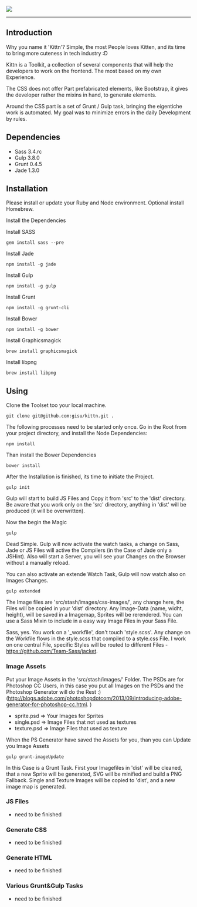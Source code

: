 ![](https://cloud.githubusercontent.com/assets/442468/3564677/85e7f014-0a93-11e4-93b7-95137d7cf008.png)

----

## Introduction

Why you name it 'Kittn'? Simple, the most People loves Kitten, and its time to bring more cuteness in tech industry :D

Kittn is a Toolkit, a collection of several components that will help the developers to work on the frontend. The most based on my own Experience.

The CSS does not offer Part prefabricated elements, like Bootstrap, it gives the developer rather the mixins in hand, to generate elements.

Around the CSS part is a set of Grunt / Gulp task, bringing the eigentiche work is automated. My goal was to minimize errors in the daily Development by rules.

## Dependencies

- Sass 3.4.rc
- Gulp 3.8.0
- Grunt 0.4.5
- Jade 1.3.0


## Installation

Please install or update your Ruby and Node environment. Optional install Homebrew.

Install the Dependencies

Install SASS
```shell
gem install sass --pre
```

Install Jade
```shell
npm install -g jade
```

Install Gulp
```shell
npm install -g gulp
```

Install Grunt
```shell
npm install -g grunt-cli
```

Install Bower
```shell
npm install -g bower
```

Install Graphicsmagick
```shell
brew install graphicsmagick
```

Install libpng
```shell
brew install libpng
```

## Using
Clone the Toolset too your local machine.
```shell
git clone git@github.com:gisu/kittn.git .
```

The following processes need to be started only once. Go in the Root from your project directory, and install the Node Dependencies:

```shell
npm install
```

Than install the Bower Dependencies
```shell
bower install
```

After the Installation is finished, its time to initiate the Project.

```shell
gulp init
```

Gulp will start to build JS Files and Copy it from 'src' to the 'dist' directory. Be aware that you work only on the 'src' directory, anything in 'dist' will be produced (it will be overwritten).

Now the begin the Magic

```shell
gulp
```

Dead Simple. Gulp will now activate the watch tasks, a change on Sass, Jade or JS Files will active the Compilers (in the Case of Jade only a JSHint). Also will start a Server, you will see your Changes on the Browser without a manually reload.

You can also activate an extende Watch Task, Gulp will now watch also on Images Changes.

```shell
gulp extended
```

The Image files are 'src/stash/images/css-images/', any change here, the Files will be copied in your 'dist' directory. Any Image-Data (name, widht, height), will be saved in a Imagemap, Sprites will be rerendered. You can use a Sass Mixin to include in a easy way Image Files in your Sass File.

Sass, yes. You work on a '_workfile', don't touch 'style.scss'. Any change on the Workfile flows in the style.scss that compiled to a style.css File. I work on one central File, specific Styles will be routed to different Files - https://github.com/Team-Sass/jacket.

### Image Assets
Put your Image Assets in the 'src/stash/images/' Folder. The PSDs are for Photoshop CC Users, in this case you put all Images on the PSDs and the Photoshop Generator will do the Rest :) (http://blogs.adobe.com/photoshopdotcom/2013/09/introducing-adobe-generator-for-photoshop-cc.html. )

- sprite.psd => Your Images for Sprites
- single.psd => Image Files that not used as textures
- texture.psd => Image Files that used as texture

When the PS Generator have saved the Assets for you, than you can Update you Image Assets

```shell
gulp grunt-imageUpdate
```

In this Case is a Grunt Task. First your Imagefiles in 'dist' will be cleaned, that a new Sprite will be generated, SVG will be minified and build a PNG Fallback. Single and Texture Images will be copied to 'dist', and a new image map is generated.

### JS Files
- need to be finished

### Generate CSS
- need to be finished

### Generate HTML
- need to be finished

### Various Grunt&Gulp Tasks
- need to be finished
